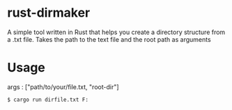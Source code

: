 # rust-dirmaker
  A simple tool written in Rust that helps you create a directory structure from a .txt file. Takes the path to the text file and the root path as arguments
# Usage
  args : ["path/to/your/file.txt, "root-dir"]


```sh
$ cargo run dirfile.txt F:
```
